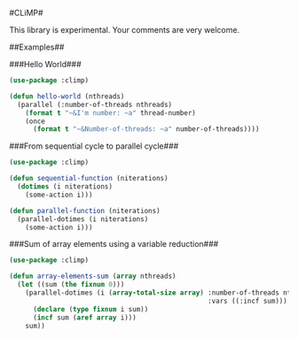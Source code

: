 #CLiMP#

This library is experimental. Your comments are very welcome.

##Examples##

###Hello World###

```lisp
(use-package :climp)

(defun hello-world (nthreads)
  (parallel (:number-of-threads nthreads)
    (format t "~&I'm number: ~a" thread-number)
    (once
      (format t "~&Number-of-threads: ~a" number-of-threads))))
```

###From sequential cycle to parallel cycle###

```lisp
(use-package :climp)

(defun sequential-function (niterations)
  (dotimes (i niterations)
    (some-action i)))

(defun parallel-function (niterations)
  (parallel-dotimes (i niterations)
    (some-action i)))
```

###Sum of array elements using a variable reduction###

```lisp
(use-package :climp)

(defun array-elements-sum (array nthreads)
  (let ((sum (the fixnum 0)))
    (parallel-dotimes (i (array-total-size array) :number-of-threads nthreads
                                                  :vars ((:incf sum)))
      (declare (type fixnum i sum))
      (incf sum (aref array i)))
    sum))
```
